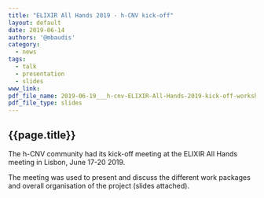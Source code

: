 ```yaml
---
title: "ELIXIR All Hands 2019 - h-CNV kick-off"
layout: default
date: 2019-06-14
authors: '@mbaudis'
category:
  - news
tags:
  - talk
  - presentation
  - slides
www_link:
pdf_file_name: 2019-06-19___h-cnv-ELIXIR-All-Hands-2019-kick-off-workshop.pdf
pdf_file_type: slides
---
```



## {{page.title}}

The h-CNV community had its kick-off meeting at the ELIXIR All Hands  meeting in Lisbon, June 17-20 2019.

The meeting was used to present and discuss the different work packages and overall organisation of the project (slides attached).
